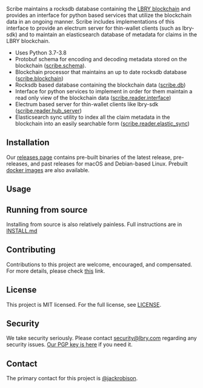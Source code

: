 Scribe maintains a rocksdb database containing the [LBRY blockchain](https://github.com/lbryio/lbrycrd) and provides an interface for python based services that utilize the blockchain data in an ongoing manner. Scribe includes implementations of this interface to provide an electrum server for thin-wallet clients (such as lbry-sdk) and to maintain an elasticsearch database of metadata for claims in the LBRY blockchain.

 * Uses Python 3.7-3.8
 * Protobuf schema for encoding and decoding metadata stored on the blockchain ([scribe.schema](https://github.com/lbryio/scribe/tree/master/scribe/schema)).
 * Blockchain processor that maintains an up to date rocksdb database ([scribe.blockchain](https://github.com/lbryio/scribe/tree/master/scribe/blockchain))
 * Rocksdb based database containing the blockchain data ([scribe.db](https://github.com/lbryio/scribe/tree/master/scribe/db))
 * Interface for python services to implement in order for them maintain a read only view of the blockchain data ([scribe.reader.interface](https://github.com/lbryio/scribe/tree/master/scribe/reader/interface.py))
 * Electrum based server for thin-wallet clients like lbry-sdk ([scribe.reader.hub_server](https://github.com/lbryio/scribe/tree/master/scribe/reader/hub_server.py))
 * Elasticsearch sync utility to index all the claim metadata in the blockchain into an easily searchable form ([scribe.reader.elastic_sync](https://github.com/lbryio/scribe/tree/master/scribe/reader/elastic_sync.py))


## Installation

Our [releases page](https://github.com/lbryio/scribe/releases) contains pre-built binaries of the latest release, pre-releases, and past releases for macOS and Debian-based Linux.
Prebuilt [docker images](https://hub.docker.com/r/lbry/scribe/latest-release) are also available.

## Usage


## Running from source

Installing from source is also relatively painless. Full instructions are in [INSTALL.md](INSTALL.md)

## Contributing

Contributions to this project are welcome, encouraged, and compensated. For more details, please check [this](https://lbry.tech/contribute) link.

## License

This project is MIT licensed. For the full license, see [LICENSE](LICENSE).

## Security

We take security seriously. Please contact security@lbry.com regarding any security issues. [Our PGP key is here](https://lbry.com/faq/pgp-key) if you need it.

## Contact

The primary contact for this project is [@jackrobison](mailto:jackrobison@lbry.com).
